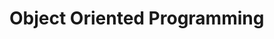 <link rel="stylesheet" href="{{baseUrl}}/css/textbook.css">

<div class="website-content">

<div id="main">

# Object Oriented Programming

<include src="classes/print.md" />
<include src="associations/print.md" />
<include src="dependencies/print.md" />
<include src="composition/print.md" />
<include src="aggregation/print.md" />
<include src="associationClasses/print.md" />
<include src="inheritance/print.md" />
<include src="overriding/print.md" />
<include src="overloading/print.md" />
<include src="interfaces/print.md" />
<include src="abstractClasses/print.md" />
<include src="polymorphism/print.md" />
<include src="substitutability/print.md" />

</div>

</div>
